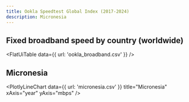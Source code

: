 ```yaml
---
title: Ookla Speedtest Global Index (2017-2024)
description: Micronesia
---
```


## Fixed broadband speed by country (worldwide)

<FlatUiTable
  data={{
    url: 'ookla_broadband.csv'
  }}
/>

## Micronesia

<PlotlyLineChart
  data={{
    url: 'micronesia.csv'
  }}
  title="Micronesia"
  xAxis="year"
  yAxis="mbps"
/>
